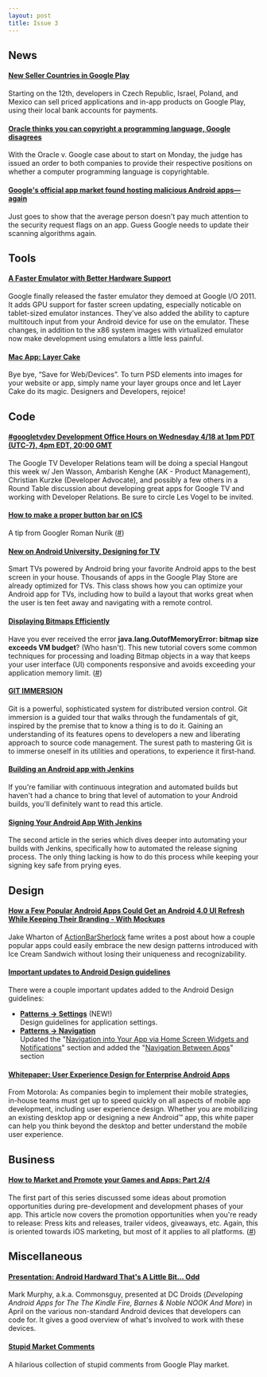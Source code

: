 ```yaml
---
layout: post
title: Issue 3
---
```

## News
#### [New Seller Countries in Google Play](http://android-developers.blogspot.com/2012/04/new-seller-countries-in-google-play.html)
Starting on the 12th, developers in Czech Republic, Israel, Poland, and Mexico can sell priced applications and in-app products on Google Play, using their local bank accounts for payments.

#### [Oracle thinks you can copyright a programming language, Google disagrees](http://www.theverge.com/2012/4/13/2944440/google-oracle-lawsuit-programming-language-copyright)
With the Oracle v. Google case about to start on Monday, the judge has issued an order to both companies to provide their respective positions on whether a computer programming language is copyrightable.

#### [Google's official app market found hosting malicious Android apps—again](http://arstechnica.com/business/news/2012/04/googles-official-app-market-found-hosting-malicious-android-appsagain.ars)
Just goes to show that the average person doesn't pay much attention to the security request flags on an app. Guess Google needs to update their scanning algorithms again.

## Tools
#### [A Faster Emulator with Better Hardware Support](http://android-developers.blogspot.com/2012/04/faster-emulator-with-better-hardware.html)
Google finally released the faster emulator they demoed at Google I/O 2011. It adds GPU support for faster screen updating, especially noticable on tablet-sized emulator instances. They've also added the ability to capture multitouch input from your Android device for use on the emulator. These changes, in addition to the x86 system images with virtualized emulator now make development using emulators a little less painful.

#### [Mac App: Layer Cake](http://macrabbit.com/layercake/)
Bye bye, “Save for Web/Devices”. To turn PSD elements into images for your website or app, simply name your layer groups once and let Layer Cake do its magic. Designers and Developers, rejoice!

## Code

#### [#googletvdev Development Office Hours on Wednesday 4/18 at 1pm PDT (UTC-7), 4pm EDT, 20:00 GMT](https://plus.google.com/107226127526541403399/posts/2iBvz8xE1LE)
The Google TV Developer Relations team will be doing a special Hangout this week w/ Jen Wasson, Ambarish Kenghe (AK - Product Management), Christian Kurzke (Developer Advocate), and possibly a few others in a Round Table discussion about developing great apps for Google TV and working with Developer Relations. Be sure to circle Les Vogel to be invited.

#### [How to make a proper button bar on ICS](https://gist.github.com/2348305)
A tip from Googler Roman Nurik ([#](https://twitter.com/#!/romannurik/status/189569725821501440))

#### [New on Android University, Designing for TV](http://developer.android.com/training/tv/index.html)
Smart TVs powered by Android bring your favorite Android apps to the best screen in your house. Thousands of apps in the Google Play Store are already optimized for TVs. This class shows how you can optimize your Android app for TVs, including how to build a layout that works great when the user is ten feet away and navigating with a remote control.

#### [Displaying Bitmaps Efficiently](http://developer.android.com/training/displaying-bitmaps/index.html)
Have you ever received the error **java.lang.OutofMemoryError: bitmap size exceeds VM budget**? (Who hasn't). This new tutorial covers some common techniques for processing and loading Bitmap objects in a way that keeps your user interface (UI) components responsive and avoids exceeding your application memory limit. ([#](https://plus.google.com/103125970510649691204/posts/1oSFSyv3pRj))

#### [GIT IMMERSION](http://gitimmersion.com/)
Git is a powerful, sophisticated system for distributed version control. Git immersion is a guided tour that walks through the fundamentals of git, inspired by the premise that to know a thing is to do it.  Gaining an understanding of its features opens to developers a new and liberating approach to source code management. The surest path to mastering Git is to immerse oneself in its utilities and operations, to experience it first-hand.

#### [Building an Android app with Jenkins](http://androiddevresources.com/blog/2012/04/01/building-an-android-app-with-jenkins/)
If you're familiar with continuous integration and automated builds but haven't had a chance to bring that level of automation to your Android builds, you'll definitely want to read this article. 

#### [Signing Your Android App With Jenkins](http://androiddevresources.com/blog/2012/04/02/signing-your-android-app-with-jenkins/)
The second article in the series which dives deeper into automating your builds with Jenkins, specifically how to automated the release signing process. The only thing lacking is how to do this process while keeping your signing key safe from prying eyes.

## Design

#### [How a Few Popular Android Apps Could Get an Android 4.0 UI Refresh While Keeping Their Branding - With Mockups](http://actionbar.posterous.com/how-a-few-popular-android-apps-could-get-an-a)
Jake Wharton of [ActionBarSherlock](http://actionbarsherlock.com/) fame writes a post about how a couple popular apps could easily embrace the new design patterns introduced with Ice Cream Sandwich without losing their uniqueness and recognizability.

#### [Important updates to Android Design guidelines](http://plus.google.com/113735310430199015092/posts/ADZRqnt7PHj)
There were a couple important updates added to the Android Design guidelines:

* **[Patterns → Settings](http://goo.gl/o16U9)** (NEW!)   
Design guidelines for application settings.
* **[Patterns → Navigation](http://goo.gl/Wr9sq)**   
Updated the "[Navigation into Your App via Home Screen Widgets and Notifications](http://goo.gl/4tA39)" section  and added the "[Navigation Between Apps](http://goo.gl/qbcEH)" section 

#### [Whitepaper: User Experience Design for Enterprise Android Apps](http://developer.motorola.com/docs/whitepapers/user_experience_design_for_enterprise_android_apps/)
From Motorola: As companies begin to implement their mobile strategies, in-house teams must get up to speed quickly on all aspects of mobile app development, including user experience design. Whether you are mobilizing an existing desktop app or designing a new Android™ app, this white paper can help you think beyond the desktop and better understand the mobile user experience.

## Business

#### [How to Market and Promote your Games and Apps: Part 2/4](http://www.raywenderlich.com/11633/how-to-market-and-promote-your-games-and-apps-part-2)
The first part of this series discussed some ideas about promotion opportunities during pre-development and development phases of your app. This article now covers the promotion opportunities when you're ready to release: Press kits and releases, trailer videos, giveaways, etc. Again, this is oriented towards iOS marketing, but most of it applies to all platforms.
([#](http://iosdevweekly.com))

## Miscellaneous

#### [Presentation: Android Hardward That's A Little Bit... Odd](http://www.slideshare.net/commonsguy/android-hardware-thats-a-little-bit-odd)
Mark Murphy, a.k.a. Commonsguy, presented at DC Droids (*Developing Android Apps for The The Kindle Fire, Barnes & Noble NOOK And More*) in April on the various non-standard Android devices that developers can code for. It gives a good overview of what's involved to work with these devices. 

#### [Stupid Market Comments](https://plus.google.com/u/0/106913700595933476859/posts)
A hilarious collection of stupid comments from Google Play market.